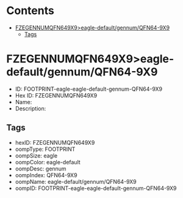 



Contents
========

* [FZEGENNUMQFN649X9>eagle-default/gennum/QFN64-9X9](#fzegennumqfn649x9eagle-defaultgennumqfn64-9x9)
	* [Tags](#tags)

# FZEGENNUMQFN649X9>eagle-default/gennum/QFN64-9X9

- ID: FOOTPRINT-eagle-eagle-default-gennum-QFN64-9X9
- Hex ID: FZEGENNUMQFN649X9
- Name: 
- Description: 

## Tags

- hexID: FZEGENNUMQFN649X9
- oompType: FOOTPRINT
- oompSize: eagle
- oompColor: eagle-default
- oompDesc: gennum
- oompIndex: QFN64-9X9
- oompName: eagle-default/gennum/QFN64-9X9
- oompID: FOOTPRINT-eagle-eagle-default-gennum-QFN64-9X9
